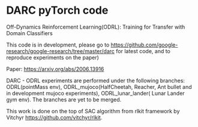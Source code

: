 # DARC pyTorch code
Off-Dynamics Reinforcement Learning(ODRL): Training for Transfer with Domain Classifiers

This code is in development, please go to https://github.com/google-research/google-research/tree/master/darc for latest code, and to reproduce experiments on the paper) 

Paper: https://arxiv.org/abs/2006.13916

DARC - ODRL experiments are performed under the following branches: ODRL(pointMass env), ODRL_mujoco(HalfCheetah, Reacher, Ant bullet and in development mujoco experiments), ODRL_lunar_lander( Lunar Lander gym env). The branches are yet to be merged. 

This work is done on the top of SAC algorithm from rlkit framework by Vitchyr https://github.com/vitchyr/rlkit. 
